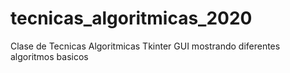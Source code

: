 # tecnicas_algoritmicas_2020
Clase de Tecnicas Algoritmicas
Tkinter GUI mostrando diferentes algoritmos basicos

